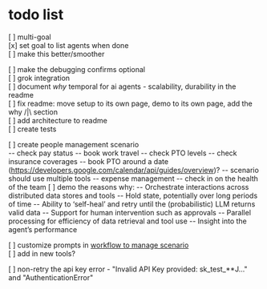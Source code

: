 # todo list
[ ] multi-goal <br />
    [x] set goal to list agents when done <br />
    [ ] make this better/smoother <br />

[ ] make the debugging confirms optional <br />
[ ] grok integration <br />
[ ] document *why* temporal for ai agents - scalability, durability in the readme <br />
[ ] fix readme: move setup to its own page, demo to its own page, add the why /|\ section <br />
[ ] add architecture to readme <br />
[ ] create tests<br />

[ ] create people management scenario <br />
  -- check pay status
  -- book work travel
  -- check PTO levels
  -- check insurance coverages
  -- book PTO around a date (https://developers.google.com/calendar/api/guides/overview)? 
  -- scenario should use multiple tools
  -- expense management
  -- check in on the health of the team
[ ] demo the reasons why:
  -- Orchestrate interactions across distributed data stores and tools
  -- Hold state, potentially over long periods of time
  -- Ability to ‘self-heal’ and retry until the (probabilistic) LLM returns valid data
  -- Support for human intervention such as approvals
  -- Parallel processing for efficiency of data retrieval and tool use
  -- Insight into the agent’s performance

[ ] customize prompts in [workflow to manage scenario](./workflows/tool_workflow.py)<br />
[ ] add in new tools? <br />

[ ] non-retry the api key error - "Invalid API Key provided: sk_test_**J..." and "AuthenticationError"

